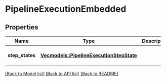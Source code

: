 # PipelineExecutionEmbedded

## Properties
Name | Type | Description | Notes
------------ | ------------- | ------------- | -------------
**step_states** | [**Vec<models::PipelineExecutionStepState>**](pipelineExecutionStepState.md) |  | [optional] [default to None]

[[Back to Model list]](../README.md#documentation-for-models) [[Back to API list]](../README.md#documentation-for-api-endpoints) [[Back to README]](../README.md)


